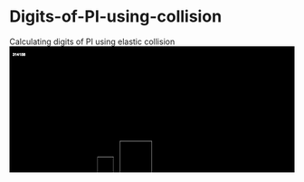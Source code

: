 # Digits-of-PI-using-collision
Calculating digits of PI using elastic collision
![alt text](https://github.com/rinovethamoses97/Digits-of-PI-using-collision/blob/master/output.png)
